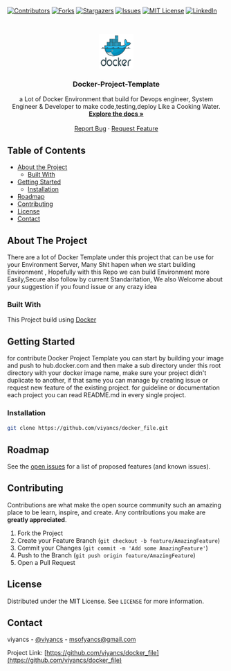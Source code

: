 <!-- PROJECT SHIELDS -->
<!--
*** I'm using markdown "reference style" links for readability.
*** Reference links are enclosed in brackets [ ] instead of parentheses ( ).
*** See the bottom of this document for the declaration of the reference variables
*** for contributors-url, forks-url, etc. This is an optional, concise syntax you may use.
*** https://www.markdownguide.org/basic-syntax/#reference-style-links
-->
[![Contributors][contributors-shield]][contributors-url]
[![Forks][forks-shield]][forks-url]
[![Stargazers][stars-shield]][stars-url]
[![Issues][issues-shield]][issues-url]
[![MIT License][license-shield]][license-url]
[![LinkedIn][linkedin-shield]][linkedin-url]



<!-- PROJECT LOGO -->
<br />
<p align="center">
  <a href="https://github.com/viyancs/docker_file/tree/master/php_nginx">
    <img src="images/docker.png" alt="Logo" width="80" height="80">
  </a>

  <h3 align="center">Docker-Project-Template</h3>

  <p align="center">
     a Lot of Docker Environment that build for Devops engineer, System Engineer & Developer to make code,testing,deploy Like a Cooking Water.
    <br />
    <a href="https://github.com/viyancs/docker_file"><strong>Explore the docs »</strong></a>
    <br />
    <br />
    <a href="https://github.com/viyancs/docker_file/issues">Report Bug</a>
    ·
    <a href="https://github.com/viyancs/docker_file/issues">Request Feature</a>
  </p>
</p>



<!-- TABLE OF CONTENTS -->
## Table of Contents

* [About the Project](#about-the-project)
  * [Built With](#built-with)
* [Getting Started](#getting-started)
  * [Installation](#installation)
* [Roadmap](#roadmap)
* [Contributing](#contributing)
* [License](#license)
* [Contact](#contact)



<!-- ABOUT THE PROJECT -->
## About The Project

There are a lot of Docker Template under this project that can be use for your Environment Server, Many Shit hapen when we start building Environment , Hopefully with this Repo we can build Environment more Easily,Secure also follow by current Standaritation, We also Welcome about your suggestion if you found issue or any crazy idea 

### Built With
This Project build using [Docker](https://docker.com)



<!-- GETTING STARTED -->
## Getting Started

for contribute Docker Project Template you can start by building your image and push to hub.docker.com and then make a sub directory under this root directory with your docker image name, make sure your project didn't duplicate to another, if that same you can manage by creating issue or request new feature of the existing project. 
for guideline or documentation each project you can read README.md in every single project.


### Installation

```sh
git clone https://github.com/viyancs/docker_file.git
```

<!-- ROADMAP -->
## Roadmap

See the [open issues](https://github.com/viyancs/docker_file/issues) for a list of proposed features (and known issues).



<!-- CONTRIBUTING -->
## Contributing

Contributions are what make the open source community such an amazing place to be learn, inspire, and create. Any contributions you make are **greatly appreciated**.

1. Fork the Project
2. Create your Feature Branch (`git checkout -b feature/AmazingFeature`)
3. Commit your Changes (`git commit -m 'Add some AmazingFeature'`)
4. Push to the Branch (`git push origin feature/AmazingFeature`)
5. Open a Pull Request



<!-- LICENSE -->
## License

Distributed under the MIT License. See `LICENSE` for more information.



<!-- CONTACT -->
## Contact

viyancs - [@viyancs](https://twitter.com/viyancs) - msofyancs@gmail.com 

Project Link: [https://github.com/viyancs/docker_file](https://github.com/viyancs/docker_file)


<!-- MARKDOWN LINKS & IMAGES -->
<!-- https://www.markdownguide.org/basic-syntax/#reference-style-links -->
[contributors-shield]: https://img.shields.io/github/contributors/viyancs/docker_file.svg?style=flat-square
[contributors-url]: https://github.com/viyancs/docker_file/graphs/contributors
[forks-shield]: https://img.shields.io/github/forks/viyancs/docker_file.svg?style=flat-square
[forks-url]: https://github.com/viyancs/docker_file/network/members
[stars-shield]: https://img.shields.io/github/stars/viyancs/docker_file.svg?style=flat-square
[stars-url]: https://github.com/viyancs/docker_file/stargazers
[issues-shield]: https://img.shields.io/github/issues/viyancs/docker_file.svg?style=flat-square
[issues-url]: https://github.com/viyancs/docker_file/issues
[license-shield]: https://img.shields.io/github/license/viyancs/docker_file.svg?style=flat-square
[license-url]: https://github.com/viyancs/docker_file/blob/master/LICENSE.txt
[linkedin-shield]: https://img.shields.io/badge/-LinkedIn-black.svg?style=flat-square&logo=linkedin&colorB=555
[linkedin-url]: https://www.linkedin.com/in/mohamad-sofiyan-29245131

